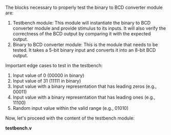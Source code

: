 The blocks necessary to properly test the binary to BCD converter module are:
1. Testbench module: This module will instantiate the binary to BCD converter module and provide stimulus to its inputs. It will also verify the correctness of the BCD output by comparing it with the expected output.
2. Binary to BCD converter module: This is the module that needs to be tested. It takes a 5-bit binary input and converts it into an 8-bit BCD output.

Important edge cases to test in the testbench:
1. Input value of 0 (00000 in binary)
2. Input value of 31 (11111 in binary)
3. Input value with a binary representation that has leading zeros (e.g., 00011)
4. Input value with a binary representation that has leading ones (e.g., 11100)
5. Random input value within the valid range (e.g., 01010)

Now, let's proceed with the content of the testbench module:

**testbench.v**
